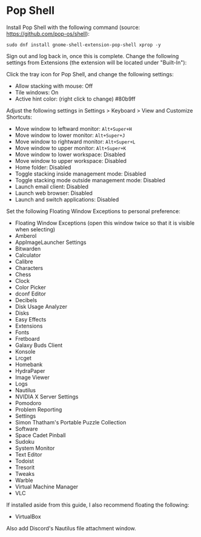 # Pop Shell

Install Pop Shell with the following command (source: https://github.com/pop-os/shell):

```
sudo dnf install gnome-shell-extension-pop-shell xprop -y
```

Sign out and log back in, once this is complete. Change the following settings from Extensions (the extension will be located under "Built-In"):

Click the tray icon for Pop Shell, and change the following settings:

- Allow stacking with mouse: Off
- Tile windows: On
- Active hint color: (right click to change) #80b9ff

Adjust the following settings in Settings > Keyboard > View and Customize Shortcuts:

- Move window to leftward monitor: `Alt+Super+H`
- Move window to lower monitor: `Alt+Super+J`
- Move window to rightward monitor: `Alt+Super+L`
- Move window to upper monitor: `Alt+Super+K`
- Move window to lower workspace: Disabled
- Move window to upper workspace: Disabled
- Home folder: Disabled
- Toggle stacking inside management mode: Disabled
- Toggle stacking mode outside management mode: Disabled
- Launch email client: Disabled
- Launch web browser: Disabled
- Launch and switch applications: Disabled

Set the following Floating Window Exceptions to personal preference:

- Floating Window Exceptions (open this window twice so that it is visible when selecting)
- Amberol
- AppImageLauncher Settings
- Bitwarden
- Calculator
- Calibre
- Characters
- Chess
- Clock
- Color Picker
- dconf Editor
- Decibels
- Disk Usage Analyzer
- Disks
- Easy Effects
- Extensions
- Fonts
- Fretboard
- Galaxy Buds Client
- Konsole
- Lrcget
- Homebank
- HydraPaper
- Image Viewer
- Logs
- Nautilus
- NVIDIA X Server Settings
- Pomodoro
- Problem Reporting
- Settings
- Simon Thatham's Portable Puzzle Collection
- Software
- Space Cadet Pinball
- Sudoku
- System Monitor
- Text Editor
- Todoist
- Tresorit
- Tweaks
- Warble
- Virtual Machine Manager
- VLC

If installed aside from this guide, I also recommend floating the following:

- VirtualBox

Also add Discord's Nautilus file attachment window.
